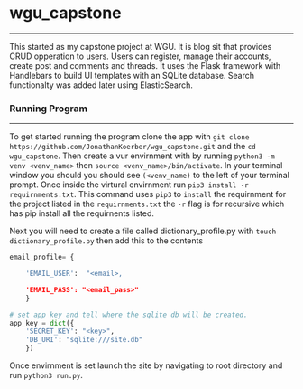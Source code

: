 # wgu_capstone

---

This started as my capstone project at WGU. It is blog sit that provides CRUD opperation to users. Users can register, manage their accounts, create post and comments and threads. It uses the Flask framework with Handlebars to build UI templates with an SQLite database. Search functionalty was added later using ElasticSearch.

### Running Program

---

To get started running the program clone the app with `git clone https://github.com/JonathanKoerber/wgu_capstone.git` and the `cd wgu_capstone`. Then create a vur envirnment with by running `python3 -m venv <venv_name>` then `source <venv_name>/bin/activate`. In your terminal window you should you should see `(<venv_name)` to the left of your terminal prompt. Once inside the virtural envirnment run `pip3 install -r requirnments.txt`. This command uses `pip3` to `install` the requirnment for the project listed in the `requirnments.txt` the `-r` flag is for recursive which has pip install all the requirnents listed.


Next you will need to create a file called dictionary_profile.py with `touch dictionary_profile.py` then add this to the contents
``` python
email_profile= {

    'EMAIL_USER':  "<email>,

    'EMAIL_PASS': "<email_pass>"
    }

# set app key and tell where the sqlite db will be created.
app_key = dict({
    'SECRET_KEY': "<key>",
    'DB_URI': "sqlite:///site.db"
    })
```

Once envirnment is set launch the site by navigating to root directory and run `python3 run.py`.

